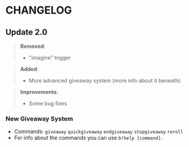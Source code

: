 # CHANGELOG

## Update 2.0
> **Removed**:
> - "imagine" trigger

> **Added**:
> - More advanced giveaway system (more info about it beneath)

> **Improvements**:
> - Some bug fixes



### New Giveaway System
* Commands: `giveaway` `quickgiveaway` `endgiveaway` `stopgiveaway` `reroll`
* For info about the commands you can use `b!help [command]`.
